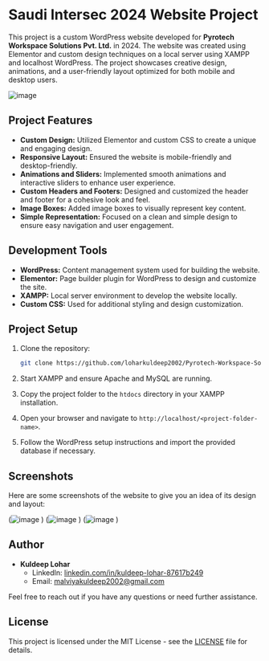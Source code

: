 # Saudi Intersec 2024 Website Project

This project is a custom WordPress website developed for **Pyrotech Workspace Solutions Pvt. Ltd.** in 2024. The website was created using Elementor and custom design techniques on a local server using XAMPP and localhost WordPress. The project showcases creative design, animations, and a user-friendly layout optimized for both mobile and desktop users.

![image](https://github.com/user-attachments/assets/ce241c4c-514a-4c5b-83a9-55ee28c73333)


## Project Features

- **Custom Design:** Utilized Elementor and custom CSS to create a unique and engaging design.
- **Responsive Layout:** Ensured the website is mobile-friendly and desktop-friendly.
- **Animations and Sliders:** Implemented smooth animations and interactive sliders to enhance user experience.
- **Custom Headers and Footers:** Designed and customized the header and footer for a cohesive look and feel.
- **Image Boxes:** Added image boxes to visually represent key content.
- **Simple Representation:** Focused on a clean and simple design to ensure easy navigation and user engagement.

## Development Tools

- **WordPress:** Content management system used for building the website.
- **Elementor:** Page builder plugin for WordPress to design and customize the site.
- **XAMPP:** Local server environment to develop the website locally.
- **Custom CSS:** Used for additional styling and design customization.

## Project Setup

1. Clone the repository:
    ```bash
    git clone https://github.com/loharkuldeep2002/Pyrotech-Workspace-Solutions-Website.git
    ```

2. Start XAMPP and ensure Apache and MySQL are running.

3. Copy the project folder to the `htdocs` directory in your XAMPP installation.

4. Open your browser and navigate to `http://localhost/<project-folder-name>`.

5. Follow the WordPress setup instructions and import the provided database if necessary.

## Screenshots

Here are some screenshots of the website to give you an idea of its design and layout:

(![image](https://github.com/user-attachments/assets/f6b7cfcc-ef2e-4828-8fad-ab36a782f8b7)
)
(![image](https://github.com/user-attachments/assets/01c307c2-b545-49f1-bb0a-230fd0423602)
)
(![image](https://github.com/user-attachments/assets/233d90a9-f339-4f43-86eb-8625ce82602b)
)

## Author

- **Kuldeep Lohar**
    - LinkedIn: [linkedin.com/in/kuldeep-lohar-87617b249](https://www.linkedin.com/in/kuldeep-lohar-87617b249)
    - Email: malviyakuldeep2002@gmail.com

Feel free to reach out if you have any questions or need further assistance.

## License

This project is licensed under the MIT License - see the [LICENSE](LICENSE) file for details.
